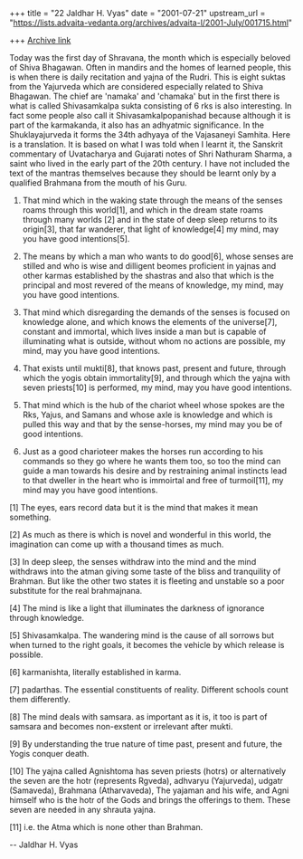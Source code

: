 +++
title = "22 Jaldhar H. Vyas"
date = "2001-07-21"
upstream_url = "https://lists.advaita-vedanta.org/archives/advaita-l/2001-July/001715.html"

+++
[Archive link](https://lists.advaita-vedanta.org/archives/advaita-l/2001-July/001715.html)

Today was the first day of Shravana, the month which is especially beloved
of Shiva Bhagawan.  Often in mandirs and the homes of learned people, this
is when there is daily recitation and yajna of the Rudri.  This is eight
suktas from the Yajurveda which are considered especially related to Shiva
Bhagawan.  The chief are 'namaka' and 'chamaka' but in the first there is
what is called Shivasamkalpa sukta consisting of 6 rks is also
interesting.  In fact some people also call it Shivasamkalpopanishad
because although it is part of the karmakanda, it also has an adhyatmic
significance.  In the Shuklayajurveda it forms the 34th adhyaya of the
Vajasaneyi Samhita.  Here is a translation.  It is based on what I was
told when I learnt it, the Sanskrit commentary of Uvatacharya and Gujarati
notes of Shri Nathuram Sharma, a saint who lived in the early part of the
20th century.  I have not included the text of the mantras themselves
because they should be learnt only by a qualified Brahmana from the mouth
of his Guru.

1. That mind which in the waking state through the means of the senses
roams through this world[1], and which in the dream state roams through
many worlds [2] and in the state of deep sleep returns to its origin[3],
that far wanderer, that light of knowledge[4] my mind, may you have good
intentions[5].

2. The means by which a man who wants to do good[6], whose senses are
stilled and who is wise and dilligent beomes proficient in yajnas and
other karmas established by the shastras and also that which is the
principal and most revered of the means of knowledge, my mind, may you
have good intentions.

3. That mind which disregarding the demands of the senses is focused on
knowledge alone, and which knows the elements of the universe[7], constant
and immortal, which lives inside a man but is capable of illuminating what
is outside, without whom no actions are possible, my mind, may you have
good intentions.

4. That exists until mukti[8], that knows past, present and future,
through which the yogis obtain immortality[9], and through which the yajna
with seven priests[10] is performed, my mind, may you have good
intentions.

5. That mind which is the hub of the chariot wheel whose spokes are the
Rks, Yajus, and Samans and whose axle is knowledge and which is pulled
this way and that by the sense-horses, my mind may you be of good
intentions.

6. Just as a good charioteer makes the horses run according to his
commands so they go where he wants them too, so too the mind can guide a
man towards his desire and by restraining animal instincts lead to that
dweller in the heart who is immoirtal and free of turmoil[11], my mind may
you have good intentions.

[1]  The eyes, ears record data but it is the mind that makes it mean
something.

[2] As much as there is which is novel and wonderful in this world, the
imagination can come up with a thousand times as much.

[3] In deep sleep, the senses withdraw into the mind and the mind
withdraws into the atman giving some taste of the bliss and tranquility of
Brahman.  But like the other two states it is fleeting and unstable so a
poor substitute for the real brahmajnana.

[4] The mind is like a light that illuminates the darkness of ignorance
through knowledge.

[5] Shivasamkalpa.  The wandering mind is the cause of all sorrows but
when turned to the right goals, it becomes the vehicle by which release is
possible.

[6] karmanishta, literally established in karma.

[7] padarthas.  The essential constituents of reality.  Different schools
count them differently.

[8]  The mind deals with samsara.  as important as it is, it too is part
of samsara and becomes non-exstent or irrelevant after mukti.

[9] By understanding the true nature of time past, present and future, the
Yogis conquer death.

[10] The yajna called Agnishtoma has seven priests (hotrs) or
alternatively the seven are the hotr (represents Rgveda), adhvaryu
(Yajurveda), udgatr (Samaveda), Brahmana (Atharvaveda), The yajaman and
his wife, and Agni himself who is the hotr of the Gods and brings the
offerings to them.  These seven are needed in any shrauta yajna.

[11] i.e. the Atma which is none other than Brahman.

--
Jaldhar H. Vyas <jaldhar at braincells.com>

